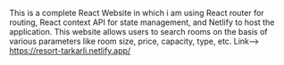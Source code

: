 This is a complete React Website in which i am using React router for routing, React context API for state management, and Netlify to host the application. This website allows users to search rooms on the basis of various parameters like room size, price, capacity, type, etc.
Link--> https://resort-tarkarli.netlify.app/
